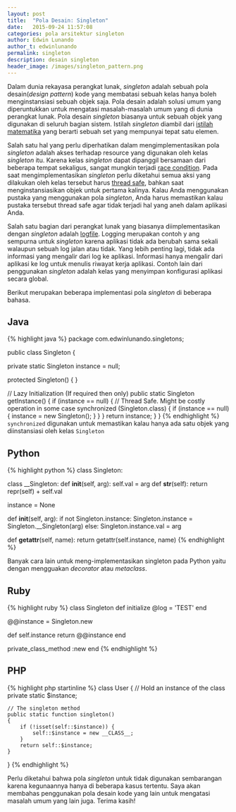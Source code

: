 ```yaml
---
layout: post
title:  "Pola Desain: Singleton"
date:   2015-09-24 11:57:08
categories: pola arsitektur singleton
author: Edwin Lunando
author_t: edwinlunando
permalink: singleton
description: desain singleton
header_image: /images/singleton_pattern.png
---
```


Dalam dunia rekayasa perangkat lunak, *singleton* adalah sebuah pola desain(*design pattern*) kode yang membatasi sebuah kelas hanya boleh menginstansiasi sebuah objek saja. Pola desain adalah solusi umum yang diperuntukkan untuk mengatasi masalah-masalah umum yang di dunia perangkat lunak. Pola desain *singleton* biasanya untuk sebuah objek yang digunakan di seluruh bagian sistem. Istilah *singleton* diambil dari [istilah matematika][0] yang berarti sebuah set yang mempunyai tepat satu elemen.

Salah satu hal yang perlu diperhatikan dalam mengimplementasikan pola *singleton* adalah akses terhadap resource yang digunakan oleh kelas *singleton* itu. Karena kelas *singleton* dapat dipanggil bersamaan dari beberapa tempat sekaligus, sangat mungkin terjadi [race condition][2]. Pada saat mengimplementasikan *singleton* perlu diketahui semua aksi yang dilakukan oleh kelas tersebut harus [thread safe][1], bahkan saat menginstansiasikan objek untuk pertama kalinya. Kalau Anda menggunakan pustaka yang menggunakan pola *singleton*, Anda harus memastikan kalau pustaka tersebut thread safe agar tidak terjadi hal yang aneh dalam aplikasi Anda.

Salah satu bagian dari perangkat lunak yang biasanya diimplementasikan dengan *singleton* adalah [logfile][3]. Logging merupakan contoh y ang sempurna untuk *singleton* karena aplikasi tidak ada berubah sama sekali walaupun sebuah log jalan atau tidak. Yang lebih penting lagi, tidak ada informasi yang mengalir dari log ke aplikasi. Informasi hanya mengalir dari aplikasi ke log untuk menulis riwayat kerja aplikasi. Contoh lain dari penggunakan *singleton* adalah kelas yang menyimpan konfigurasi aplikasi secara global.

Berikut merupakan beberapa implementasi pola *singleton* di beberapa bahasa.

## Java

{% highlight java %}
package com.edwinlunando.singletons;

public class Singleton {

  private static Singleton instance = null;

  protected Singleton() {
  }

  // Lazy Initialization (If required then only)
  public static Singleton getInstance() {
    if (instance == null) {
      // Thread Safe. Might be costly operation in some case
      synchronized (Singleton.class) {
        if (instance == null) {
          instance = new Singleton();
        }
      }
    }
    return instance;
  }
}
{% endhighlight %}
`synchronized` digunakan untuk memastikan kalau hanya ada satu objek yang diinstansiasi oleh kelas `Singleton`

## Python
{% highlight python %}
class Singleton:

  class __Singleton:
    def __init__(self, arg):
      self.val = arg
    def __str__(self):
      return repr(self) + self.val

  instance = None

  def __init__(self, arg):
    if not Singleton.instance:
      Singleton.instance = Singleton.__Singleton(arg)
    else:
      Singleton.instance.val = arg

  def __getattr__(self, name):
    return getattr(self.instance, name)
{% endhighlight %}

Banyak cara lain untuk meng-implementasikan singleton pada Python yaitu dengan mengguakan *decorator* atau *metaclass*.

## Ruby
{% highlight ruby %}
class Singleton
  def initialize
    @log = 'TEST'
  end

  @@instance = Singleton.new

  def self.instance
    return @@instance
  end

  private_class_method :new
end
{% endhighlight %}

## PHP
{% highlight php startinline %}
class User
{
    // Hold an instance of the class
    private static $instance;

    // The singleton method
    public static function singleton()
    {
        if (!isset(self::$instance)) {
            self::$instance = new __CLASS__;
        }
        return self::$instance;
    }

}
{% endhighlight %}

Perlu diketahui bahwa pola *singleton* untuk tidak digunakan sembarangan karena kegunaannya hanya di beberapa kasus tertentu. Saya akan membahas penggunakan pola desain kode yang lain untuk mengatasi masalah umum yang lain juga. Terima kasih!

[0]:    https://en.wikipedia.org/wiki/Singleton_(mathematics)
[1]:    https://en.wikipedia.org/wiki/Thread_safety
[2]:    https://en.wikipedia.org/wiki/Race_condition
[3]:    https://en.wikipedia.org/wiki/Logfile

